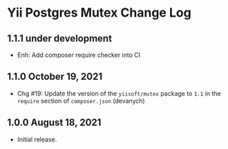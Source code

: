 # Yii Postgres Mutex Change Log


## 1.1.1 under development

- Enh: Add composer require checker into CI

## 1.1.0 October 19, 2021

- Chg #19: Update the version of the `yiisoft/mutex` package to `1.1` in the `require` section of `composer.json` (devanych)

## 1.0.0 August 18, 2021

- Initial release.
